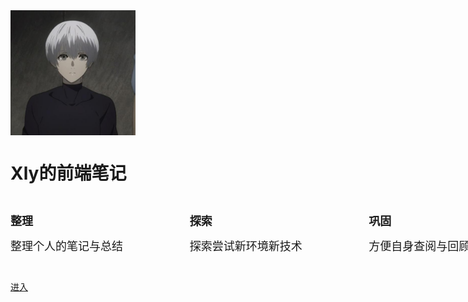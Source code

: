 <!-- ![logo](/assets/img/logo.jpg =100x100) -->
<img src="/assets/img/logo.jpg" width = "200" height = "200" alt="logo" align=center />

# **Xly的前端笔记**

<div style="display:flex; padding: 20px 0; width: 860px; margin: 0 auto; font-size: 18px; line-height: 40px">
  <div style="flex: 1">
    <div style="font-weight: bold">整理</div>
    <div>整理个人的笔记与总结</div>
  </div>
  <div style="flex: 1">
    <div style="font-weight: bold">探索</div>
    <div>探索尝试新环境新技术</div>
  </div>
  <div style="flex: 1">
    <div style="font-weight: bold">巩固</div>
    <div>方便自身查阅与回顾知识</div>
  </div>
</div>


[进入](/base/)

<!-- 背景图片 -->

<!-- ![](_media/bg.png) -->

<!-- 背景色 -->

<!-- ![color](#f0f0f0) -->